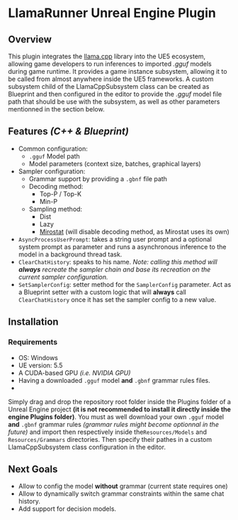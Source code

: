 # LlamaRunner Unreal Engine Plugin
## Overview
This plugin integrates the [llama.cpp](https://github.com/ggml-org/llama.cpp) library into the UE5 ecosystem, allowing game developers to run inferences to imported *.gguf* models during game runtime.
It provides a game instance subsystem, allowing it to be called from almost anywhere inside the UE5 frameworks. A custom subsystem child of the LlamaCppSubsystem class can be created as Blueprint and then configured in the editor to provide the *.gguf* model file path that should be use with the subsystem, as well as other parameters mentionned in the section below.
## Features *(C++ & Blueprint)*
- Common configuration:
  - `.gguf` Model path
  - Model parameters (context size, batches, graphical layers)
- Sampler configuration:
  - Grammar support by providing a `.gbnf` file path
  - Decoding method:
    - Top-P / Top-K
    - Min-P
  - Sampling method:
    - Dist
    - Lazy
    - [Mirostat](https://arxiv.org/abs/2007.14966) (will disable decoding method, as Mirostat uses its own) 
- `AsyncProcessUserPrompt`: takes a string user prompt and a optional system prompt as parameter and runs a asynchronous inference to the model in a background thread task.
- `ClearChatHistory`: speaks to his name. *Note: calling this method will **always** recreate the sampler chain and base its recreation on the current sampler configuration.*
- `SetSamplerConfig`: setter method for the `SamplerConfig` parameter. Act as a Blueprint setter with a custom logic that will **always** call `ClearChatHistory` once it has set the sampler config to a new value.

## Installation
### Requirements
- OS: Windows
- UE version: 5.5
- A CUDA-based GPU *(i.e. NVIDIA GPU)*
- Having a downloaded `.gguf` model **and** `.gbnf` grammar rules files.
- 
Simply drag and drop the repository root folder inside the Plugins folder of a Unreal Engine project **(it is not recommended to install it directly inside the engine Plugins folder)**.
You must as well download your own `.gguf` model **and** `.gbnf` grammar rules *(grammar rules might become optionnal in the future)* and import then respectively inside the`Resources/Models` and `Resources/Grammars` directories. Then specify their pathes in a custom LlamaCppSubsystem class configuration in the editor.

## Next Goals
- Allow to config the model **without** grammar (current state requires one)
- Allow to dynamically switch grammar constraints within the same chat history.
- Add support for decision models.
